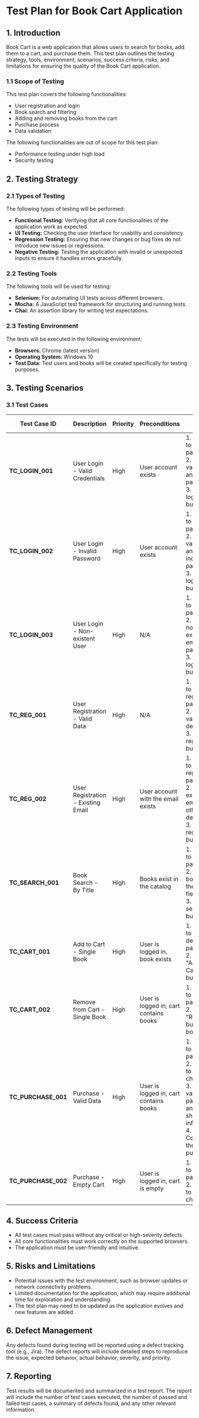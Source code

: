 # Test Plan for Book Cart Application

## 1. Introduction
Book Cart is a web application that allows users to search for books, add them to a cart, and purchase them. This test plan outlines the testing strategy, tools, environment, scenarios, success criteria, risks, and limitations for ensuring the quality of the Book Cart application.

### 1.1 Scope of Testing
This test plan covers the following functionalities:
- User registration and login
- Book search and filtering
- Adding and removing books from the cart
- Purchase process
- Data validation

The following functionalities are out of scope for this test plan:
- Performance testing under high load
- Security testing

## 2. Testing Strategy

### 2.1 Types of Testing
The following types of testing will be performed:
- **Functional Testing:** Verifying that all core functionalities of the application work as expected.
- **UI Testing:** Checking the user interface for usability and consistency.
- **Regression Testing:** Ensuring that new changes or bug fixes do not introduce new issues or regressions.
- **Negative Testing:** Testing the application with invalid or unexpected inputs to ensure it handles errors gracefully.

### 2.2 Testing Tools
The following tools will be used for testing:
- **Selenium:** For automating UI tests across different browsers.
- **Mocha:** A JavaScript test framework for structuring and running tests.
- **Chai:** An assertion library for writing test expectations.

### 2.3 Testing Environment
The tests will be executed in the following environment:
- **Browsers:** Chrome (latest version)
- **Operating System:** Windows 10
- **Test Data:** Test users and books will be created specifically for testing purposes.

## 3. Testing Scenarios

### 3.1 Test Cases

| Test Case ID | Description | Priority | Preconditions | Steps | Expected Result |
|-------------|------------|----------|--------------|-------|-----------------|
| **TC_LOGIN_001** | User Login - Valid Credentials | High | User account exists | 1. Navigate to the login page.<br>2. Enter valid email and password.<br>3. Click the login button. | User is successfully logged in and redirected to the home page. |
| **TC_LOGIN_002** | User Login - Invalid Password | High | User account exists | 1. Navigate to the login page.<br>2. Enter valid email and incorrect password.<br>3. Click the login button. | Error message is displayed, and user is not logged in. |
| **TC_LOGIN_003** | User Login - Non-existent User | High | N/A | 1. Navigate to the login page.<br>2. Enter non-existent email and password.<br>3. Click the login button. | Error message is displayed, and user is not logged in. |
| **TC_REG_001** | User Registration - Valid Data | High | N/A | 1. Navigate to the registration page.<br>2. Enter valid user details.<br>3. Click the register button. | User account is created, and user is logged in. |
| **TC_REG_002** | User Registration - Existing Email | High | User account with the email exists | 1. Navigate to the registration page.<br>2. Enter existing email and other details.<br>3. Click the register button. | Error message is displayed, indicating that the email is already in use. |
| **TC_SEARCH_001** | Book Search - By Title | High | Books exist in the catalog | 1. Navigate to the home page.<br>2. Enter a book title in the search field.<br>3. Click the search button. | Books matching the title are displayed. |
| **TC_CART_001** | Add to Cart - Single Book | High | User is logged in, book exists | 1. Navigate to a book details page.<br>2. Click the "Add to Cart" button. | The book is added to the user's cart. |
| **TC_CART_002** | Remove from Cart - Single Book | High | User is logged in, cart contains books | 1. Navigate to the cart page.<br>2. Click the "Remove" button for a book. | The book is removed from the cart. |
| **TC_PURCHASE_001** | Purchase - Valid Data | High | User is logged in, cart contains books | 1. Navigate to the cart page.<br>2. Proceed to checkout.<br>3. Enter valid payment and shipping information.<br>4. Complete the purchase. | Order is successfully placed, and confirmation is displayed. |
| **TC_PURCHASE_002** | Purchase - Empty Cart | High | User is logged in, cart is empty | 1. Navigate to the cart page.<br>2. Proceed to checkout. | Error message is displayed, indicating that the cart is empty. |

## 4. Success Criteria
- All test cases must pass without any critical or high-severity defects.
- All core functionalities must work correctly on the supported browsers.
- The application must be user-friendly and intuitive.

## 5. Risks and Limitations
- Potential issues with the test environment, such as browser updates or network connectivity problems.
- Limited documentation for the application, which may require additional time for exploration and understanding.
- The test plan may need to be updated as the application evolves and new features are added.

## 6. Defect Management
Any defects found during testing will be reported using a defect tracking tool (e.g., Jira). The defect reports will include detailed steps to reproduce the issue, expected behavior, actual behavior, severity, and priority.

## 7. Reporting
Test results will be documented and summarized in a test report. The report will include the number of test cases executed, the number of passed and failed test cases, a summary of defects found, and any other relevant information.
